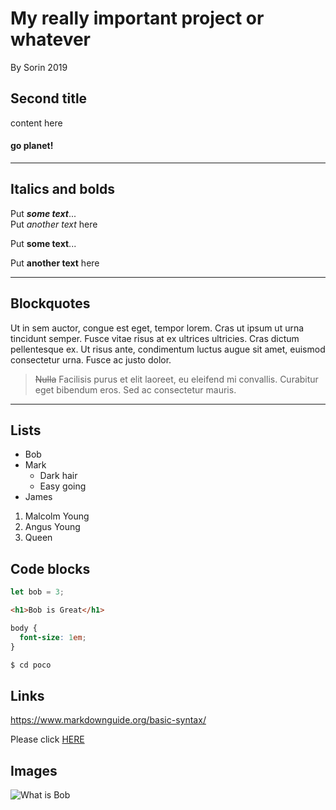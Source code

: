 # My really important project or whatever
By Sorin 2019

## Second title
content here

#### go planet!

---


## Italics and bolds
Put ***some text***...<br>
Put _another text_ here

Put **some text**...

Put __another text__ here

---

## Blockquotes
Ut in sem auctor, congue est eget, tempor lorem. Cras ut ipsum ut urna tincidunt semper. Fusce vitae risus at ex ultrices ultricies.
Cras dictum pellentesque ex. Ut risus ante, condimentum luctus augue sit amet, euismod consectetur urna. Fusce ac justo dolor.

> ~~Nulla~~ Facilisis purus et elit laoreet, eu eleifend mi convallis. Curabitur eget bibendum eros. Sed ac consectetur mauris.

---

## Lists
- Bob
- Mark
  - Dark hair
  - Easy going
- James

1. Malcolm Young
2. Angus Young
3. Queen

## Code blocks
```js
let bob = 3;
```

```html
<h1>Bob is Great</h1>
```

```css
body {
  font-size: 1em;
}
```

```sh
$ cd poco
```

## Links
https://www.markdownguide.org/basic-syntax/

Please click [HERE](https://www.markdownguide.org/basic-syntax/)

## Images
![What is Bob](https://i.kym-cdn.com/photos/images/newsfeed/001/508/139/07b.jpg)





